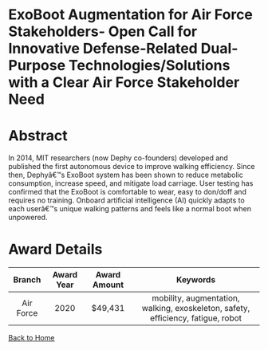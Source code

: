 
ExoBoot Augmentation for Air Force Stakeholders- Open Call for Innovative Defense-Related Dual-Purpose Technologies/Solutions with a Clear Air Force Stakeholder Need
=====================================================================================================================================================================

# Abstract


In 2014, MIT researchers (now Dephy co-founders) developed and published the first autonomous device to improve walking efficiency. Since then, Dephyâ€™s ExoBoot system has been shown to reduce metabolic consumption, increase speed, and mitigate load carriage. User testing has confirmed that the ExoBoot is comfortable to wear, easy to don/doff and requires no training. Onboard artificial intelligence (AI) quickly adapts to each userâ€™s unique walking patterns and feels like a normal boot when unpowered.  

# Award Details

|Branch|Award Year|Award Amount|Keywords|
| :---: | :---: | :---: | :---: |
|Air Force|2020|$49,431|mobility, augmentation, walking, exoskeleton, safety, efficiency, fatigue, robot|
  
  


[Back to Home](https://github.com/chrischow/dod_sbir_awards/DJ/#1647)
